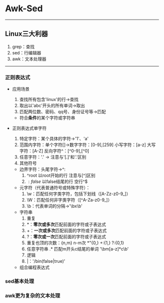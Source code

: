 # Awk-Sed

---

## Linux三大利器

1. grep：查找
2. sed：行编辑器
3. awk：文本处理器

---

### 正则表达式

- 应用场景
  1. 查找所有包含'linux'的行->查找
  2. 取出以'abc'开头的所有单词->取出
  3. 匹配两位数、密码、qq号、身份证号等->匹配
  - 符合**条件**的某个字符或字符串
  
- 正则表达式单字符
  1. 特定字符：某个具体的字符->'1'、'a'
  2. 范围内字符：单个字符[]->数字字符：[0-9],[259] 小写字符：[a-z] 大写字符：[A-Z] 反向字符^：[^0-9],[^0]
  3. 任意字符：'.' -> 注意与'[.]'和'\.'区别
  4. 其他符号
    - 边界字符：头尾字符->^:
      1. ^root 以root开始的行 注意与[^]区别 
      2. $:false$ 以false结尾的行 空行^$
    - 元字符（代表普通符号或特殊字符）：
      1. \w：匹配任何字类字符，包括下划线（[A-Zz-z0-9_]）
      2. \W：匹配任何非字类字符（[^A-Za-z0-9_]）
      3. \b：代表单词的分隔->'\bx\b'
  - 字符串
    1. 重复
      1. *：**零次或多次**匹配前面的字符或子表达式
      2. +：**一次或多次**匹配前面的字符或子表达式
      3. ?：**零次或一次**匹配前面的字符或子表达式
      4. 重复也顶的次数：{n,m} n-m次 *"{0,} +:{1,} ?:{0,1}
      5. 任意字符串 .*  匹配m开头c结尾的单词 '\bm[a-z]*c\b'
    2. 逻辑
      1. |：'/bin\(false\|true\)'
  - 组合编程表达式

### sed基本处理
### awk更为复杂的文本处理
